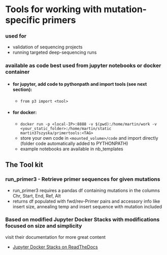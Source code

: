 # Tools for working with mutation-specific primers
### used for 
+ validation of sequencing projects
+ running targeted deep-sequencing runs

### available as code best used from jupyter notebooks or docker container
+ #### for jupyter, add code to pythonpath and import tools (see next section):   
   * `from p3 import <tool>`
+ #### for docker:
   * `docker run -p <local-IP>:8888 -v $(pwd):/home/martin/work -v <your_static_folder>:/home/martin/static martin37szyska/primertools:<TAG>`
   * store your own code in `<mounted_volume>/code` and import directly (folder code automatically added to PYTHONPATH)
   * example notebooks are available in nb_templates

## The Tool kit
### run_primer3 - Retrieve primer sequences for given mutations
+ run_primer3 requires a pandas df containing mutations in the columns Chr, Start, End, Ref, Alt
+ returns df populated with fwd/rev-Primer pairs and accessory info like insert size, annealing temp and insert sequence with mutation included




### Based on modified Jupyter Docker Stacks with modifications focused on size and simplicity

visit their documentation for more great content
* [Jupyter Docker Stacks on ReadTheDocs](http://jupyter-docker-stacks.readthedocs.io/en/latest/index.html)
